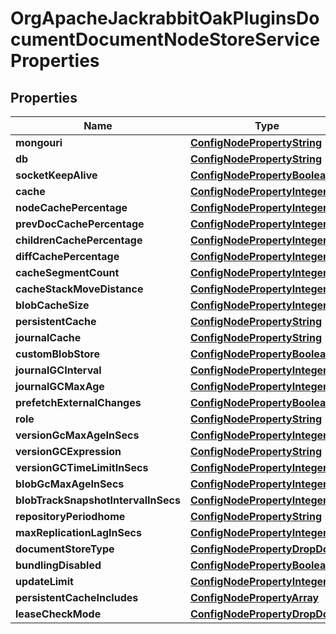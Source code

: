 
# OrgApacheJackrabbitOakPluginsDocumentDocumentNodeStoreServiceProperties

## Properties
Name | Type | Description | Notes
------------ | ------------- | ------------- | -------------
**mongouri** | [**ConfigNodePropertyString**](ConfigNodePropertyString.md) |  |  [optional]
**db** | [**ConfigNodePropertyString**](ConfigNodePropertyString.md) |  |  [optional]
**socketKeepAlive** | [**ConfigNodePropertyBoolean**](ConfigNodePropertyBoolean.md) |  |  [optional]
**cache** | [**ConfigNodePropertyInteger**](ConfigNodePropertyInteger.md) |  |  [optional]
**nodeCachePercentage** | [**ConfigNodePropertyInteger**](ConfigNodePropertyInteger.md) |  |  [optional]
**prevDocCachePercentage** | [**ConfigNodePropertyInteger**](ConfigNodePropertyInteger.md) |  |  [optional]
**childrenCachePercentage** | [**ConfigNodePropertyInteger**](ConfigNodePropertyInteger.md) |  |  [optional]
**diffCachePercentage** | [**ConfigNodePropertyInteger**](ConfigNodePropertyInteger.md) |  |  [optional]
**cacheSegmentCount** | [**ConfigNodePropertyInteger**](ConfigNodePropertyInteger.md) |  |  [optional]
**cacheStackMoveDistance** | [**ConfigNodePropertyInteger**](ConfigNodePropertyInteger.md) |  |  [optional]
**blobCacheSize** | [**ConfigNodePropertyInteger**](ConfigNodePropertyInteger.md) |  |  [optional]
**persistentCache** | [**ConfigNodePropertyString**](ConfigNodePropertyString.md) |  |  [optional]
**journalCache** | [**ConfigNodePropertyString**](ConfigNodePropertyString.md) |  |  [optional]
**customBlobStore** | [**ConfigNodePropertyBoolean**](ConfigNodePropertyBoolean.md) |  |  [optional]
**journalGCInterval** | [**ConfigNodePropertyInteger**](ConfigNodePropertyInteger.md) |  |  [optional]
**journalGCMaxAge** | [**ConfigNodePropertyInteger**](ConfigNodePropertyInteger.md) |  |  [optional]
**prefetchExternalChanges** | [**ConfigNodePropertyBoolean**](ConfigNodePropertyBoolean.md) |  |  [optional]
**role** | [**ConfigNodePropertyString**](ConfigNodePropertyString.md) |  |  [optional]
**versionGcMaxAgeInSecs** | [**ConfigNodePropertyInteger**](ConfigNodePropertyInteger.md) |  |  [optional]
**versionGCExpression** | [**ConfigNodePropertyString**](ConfigNodePropertyString.md) |  |  [optional]
**versionGCTimeLimitInSecs** | [**ConfigNodePropertyInteger**](ConfigNodePropertyInteger.md) |  |  [optional]
**blobGcMaxAgeInSecs** | [**ConfigNodePropertyInteger**](ConfigNodePropertyInteger.md) |  |  [optional]
**blobTrackSnapshotIntervalInSecs** | [**ConfigNodePropertyInteger**](ConfigNodePropertyInteger.md) |  |  [optional]
**repositoryPeriodhome** | [**ConfigNodePropertyString**](ConfigNodePropertyString.md) |  |  [optional]
**maxReplicationLagInSecs** | [**ConfigNodePropertyInteger**](ConfigNodePropertyInteger.md) |  |  [optional]
**documentStoreType** | [**ConfigNodePropertyDropDown**](ConfigNodePropertyDropDown.md) |  |  [optional]
**bundlingDisabled** | [**ConfigNodePropertyBoolean**](ConfigNodePropertyBoolean.md) |  |  [optional]
**updateLimit** | [**ConfigNodePropertyInteger**](ConfigNodePropertyInteger.md) |  |  [optional]
**persistentCacheIncludes** | [**ConfigNodePropertyArray**](ConfigNodePropertyArray.md) |  |  [optional]
**leaseCheckMode** | [**ConfigNodePropertyDropDown**](ConfigNodePropertyDropDown.md) |  |  [optional]



